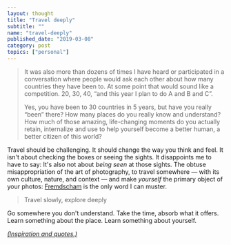 ```yaml
---
layout: thought
title: "Travel deeply"
subtitle: ""
name: "travel-deeply"
published_date: "2019-03-08"
category: post
topics: ["personal"]
---
```


> It was also more than dozens of times I have heard or participated in a
> conversation where people would ask each other about how many countries they
> have been to. At some point that would sound like a competition. 20, 30, 40,
> “and this year I plan to do A and B and C”.
>
> Yes, you have been to 30 countries in 5 years, but have you really “been”
> there? How many places do you really know and understand? How much of those
> amazing, life-changing moments do you actually retain, internalize and use to
> help yourself become a better human, a better citizen of this world?

Travel should be challenging. It should change the way you think and feel. It
isn't about checking the boxes or seeing the sights. It disappoints me to have
to say: It's also not about *being seen* at those sights. The obtuse
misappropriation of the art of photography, to travel somewhere &mdash; with its
own culture, nature, and context &mdash; and make *yourself* the primary object
of your photos: [Fremdscham][] is the only word I can muster.

> Travel slowly, explore deeply

Go somewhere you don't understand. Take the time, absorb what it offers. Learn
something about the place. Learn something about yourself.

*[(Inspiration and quotes.)](https://travelmap.net/blog/it-is-not-about-how-many-countries-you-have-been-to/)*

[Fremdscham]: https://en.wikipedia.org/wiki/Vicarious_embarrassment
